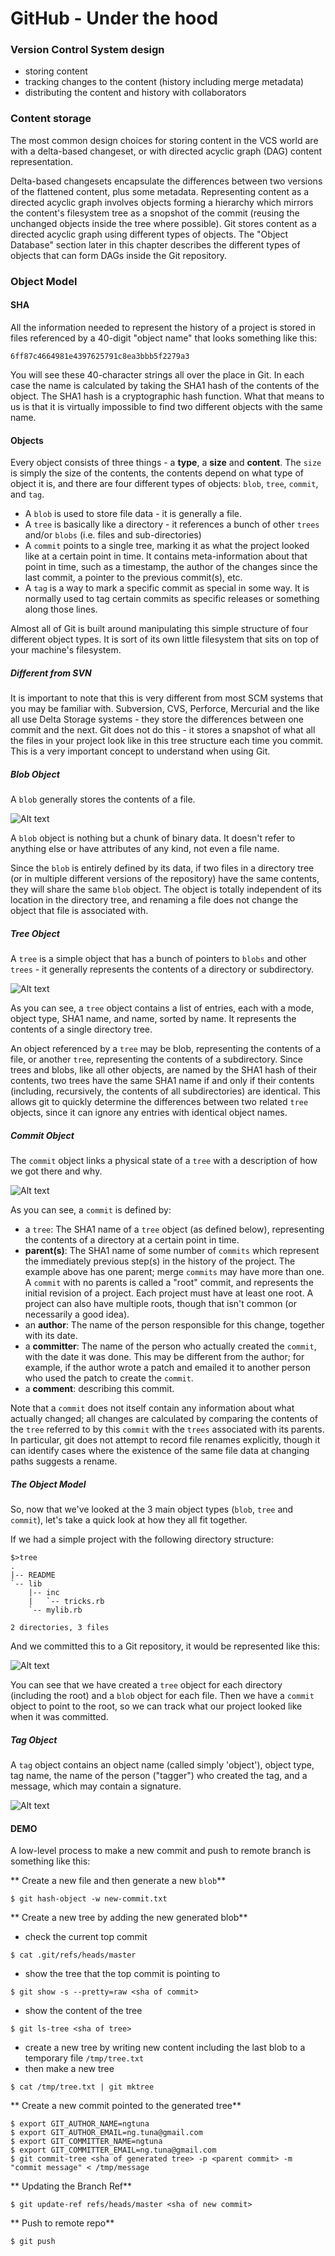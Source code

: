 # GitHub - Under the hood

### Version Control System design
- storing content
- tracking changes to the content (history including merge metadata)
- distributing the content and history with collaborators

### Content storage
The most common design choices for storing content in the VCS world are with a delta-based changeset, or with directed acyclic graph (DAG) content representation.

Delta-based changesets encapsulate the differences between two versions of the flattened content, plus some metadata. Representing content as a directed acyclic graph involves objects forming a hierarchy which mirrors the content's filesystem tree as a snopshot of the commit (reusing the unchanged objects inside the tree where possible). Git stores content as a directed acyclic graph using different types of objects. The "Object Database" section later in this chapter describes the different types of objects that can form DAGs inside the Git repository.

### Object Model
#### SHA
All the information needed to represent the history of a project is stored in files referenced by a 40-digit "object name" that looks something like this:
```
6ff87c4664981e4397625791c8ea3bbb5f2279a3
```
You will see these 40-character strings all over the place in Git. In each case the name is calculated by taking the SHA1 hash of the contents of the object. The SHA1 hash is a cryptographic hash function. What that means to us is that it is virtually impossible to find two different objects with the same name.

#### Objects
Every object consists of three things - a **type**, a **size** and **content**. The `size` is simply the size of the contents, the contents depend on what type of object it is, and there are four different types of objects: `blob`, `tree`, `commit`, and `tag`.

- A `blob` is used to store file data - it is generally a file.
- A `tree` is basically like a directory - it references a bunch of other `trees` and/or `blobs` (i.e. files and sub-directories)
- A `commit` points to a single tree, marking it as what the project looked like at a certain point in time. It contains meta-information about that point in time, such as a timestamp, the author of the changes since the last commit, a pointer to the previous commit(s), etc.
- A `tag` is a way to mark a specific commit as special in some way. It is normally used to tag certain commits as specific releases or something along those lines.

Almost all of Git is built around manipulating this simple structure of four different object types. It is sort of its own little filesystem that sits on top of your machine's filesystem.

##### Different from SVN
It is important to note that this is very different from most SCM systems that you may be familiar with. Subversion, CVS, Perforce, Mercurial and the like all use Delta Storage systems - they store the differences between one commit and the next. Git does not do this - it stores a snapshot of what all the files in your project look like in this tree structure each time you commit. This is a very important concept to understand when using Git.

##### Blob Object
A `blob` generally stores the contents of a file.

![Alt text](/images/object-blob.png?raw=true)

A `blob` object is nothing but a chunk of binary data. It doesn't refer to anything else or have attributes of any kind, not even a file name.

Since the `blob` is entirely defined by its data, if two files in a directory tree (or in multiple different versions of the repository) have the same contents, they will share the same `blob` object. The object is totally independent of its location in the directory tree, and renaming a file does not change the object that file is associated with.

##### Tree Object
A `tree` is a simple object that has a bunch of pointers to `blobs` and other `trees` - it generally represents the contents of a directory or subdirectory.

![Alt text](/images/object-tree.png?raw=true)

As you can see, a `tree` object contains a list of entries, each with a mode, object type, SHA1 name, and name, sorted by name. It represents the contents of a single directory tree.

An object referenced by a `tree` may be blob, representing the contents of a file, or another `tree`, representing the contents of a subdirectory. Since trees and blobs, like all other objects, are named by the SHA1 hash of their contents, two trees have the same SHA1 name if and only if their contents (including, recursively, the contents of all subdirectories) are identical. This allows git to quickly determine the differences between two related `tree` objects, since it can ignore any entries with identical object names.

##### Commit Object
The `commit` object links a physical state of a `tree` with a description of how we got there and why.

![Alt text](/images/object-commit.png?raw=true)

As you can see, a `commit` is defined by:
- a `tree`: The SHA1 name of a `tree` object (as defined below), representing the contents of a directory at a certain point in time.
- **parent(s)**: The SHA1 name of some number of `commits` which represent the immediately previous step(s) in the history of the project. The example above has one parent; merge `commits` may have more than one. A `commit` with no parents is called a "root" commit, and represents the initial revision of a project. Each project must have at least one root. A project can also have multiple roots, though that isn't common (or necessarily a good idea).
- an **author**: The name of the person responsible for this change, together with its date.
- a **committer**: The name of the person who actually created the `commit`, with the date it was done. This may be different from the author; for example, if the author wrote a patch and emailed it to another person who used the patch to create the `commit`.
- a **comment**: describing this commit.

Note that a `commit` does not itself contain any information about what actually changed; all changes are calculated by comparing the contents of the `tree` referred to by this `commit` with the `trees` associated with its parents. In particular, git does not attempt to record file renames explicitly, though it can identify cases where the existence of the same file data at changing paths suggests a rename.

##### The Object Model
So, now that we've looked at the 3 main object types (`blob`, `tree` and `commit`), let's take a quick look at how they all fit together.

If we had a simple project with the following directory structure:
```
$>tree
.
|-- README
`-- lib
    |-- inc
    |   `-- tricks.rb
    `-- mylib.rb

2 directories, 3 files
```
And we committed this to a Git repository, it would be represented like this:

![Alt text](/images/objects-example.png?raw=true)

You can see that we have created a `tree` object for each directory (including the root) and a `blob` object for each file. Then we have a `commit` object to point to the root, so we can track what our project looked like when it was committed.

##### Tag Object
A `tag` object contains an object name (called simply 'object'), object type, tag name, the name of the person ("tagger") who created the tag, and a message, which may contain a signature.

![Alt text](/images/object-tag.png?raw=true)


#### DEMO
A low-level process to make a new commit and push to remote branch is something like this:

** Create a new file and then generate a new `blob`**
```
$ git hash-object -w new-commit.txt 
```
** Create a new tree by adding the new generated blob**
- check the current top commit
```
$ cat .git/refs/heads/master 
```
- show the tree that the top commit is pointing to
```
$ git show -s --pretty=raw <sha of commit>
```
- show the content of the tree
```
$ git ls-tree <sha of tree>
```
- create a new tree by writing new content including the last blob to a temporary file `/tmp/tree.txt`
- then make a new tree
```
$ cat /tmp/tree.txt | git mktree
```
** Create a new commit pointed to the generated tree**
```
$ export GIT_AUTHOR_NAME=ngtuna
$ export GIT_AUTHOR_EMAIL=ng.tuna@gmail.com
$ export GIT_COMMITTER_NAME=ngtuna
$ export GIT_COMMITTER_EMAIL=ng.tuna@gmail.com
$ git commit-tree <sha of generated tree> -p <parent commit> -m "commit message" < /tmp/message
```
** Updating the Branch Ref**
```
$ git update-ref refs/heads/master <sha of new commit>
```
** Push to remote repo**
```
$ git push
```
